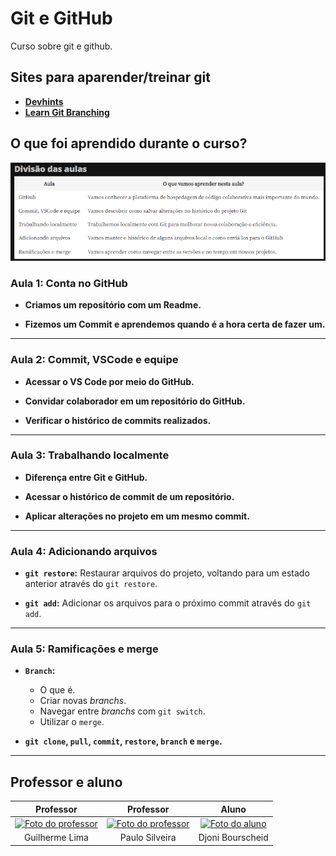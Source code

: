 # Git e GitHub

Curso sobre git e github.

## Sites para aparender/treinar git

- **[Devhints](https://devhints.io/)**
- **[Learn Git Branching](https://learngitbranching.js.org/?locale=pt_BR)**

## O que foi aprendido durante o curso?

![Divisões das aulas](./assets/divisoes-aulas.png)

### Aula 1: Conta no GitHub

- **Criamos um repositório com um Readme.**

- **Fizemos um Commit e aprendemos quando é a hora certa de fazer um.**

---

### Aula 2: Commit, VSCode e equipe

- **Acessar o VS Code por meio do GitHub.**

- **Convidar colaborador em um repositório do GitHub.**

- **Verificar o histórico de commits realizados.**

---

### Aula 3: Trabalhando localmente

- **Diferença entre Git e GitHub.**

- **Acessar o histórico de commit de um repositório.**

- **Aplicar alterações no projeto em um mesmo commit.**

---

### Aula 4: Adicionando arquivos

- **`git restore`:** Restaurar arquivos do projeto, voltando para um estado anterior através do `git restore`.

- **`git add`:** Adicionar os arquivos para o próximo commit através do `git add`.

---

### Aula 5: Ramificações e merge

- **`Branch`:**
  - O que é.
  - Criar novas *branchs*.
  - Navegar entre *branchs* com `git switch`.
  - Utilizar o `merge`.

- **`git clone`, `pull`, `commit`, `restore`, `branch` e `merge`.**

---

## Professor e aluno

Professor | Professor | Aluno
:---:     | :---: | :---:
<a href="https://github.com/guilhermeonrails" target="_blank" rel="noopener noreferrer"><img width="100" height="100" src="https://github.com/guilhermeonrails.png" alt="Foto do professor" title="Foto do professor"></a> | <a href="https://github.com/peas" target="_blank" rel="noopener noreferrer"><img width="100" height="100" src="https://github.com/peas.png" alt="Foto do professor" title="Foto do professor"></a> | <a href="https://github.com/djonibourscheid" target="_blank" rel="noopener noreferrer"><img width="100" height="100" src="https://github.com/djonibourscheid.png" alt="Foto do aluno" title="Foto do aluno"></a>
Guilherme Lima | Paulo Silveira |Djoni Bourscheid
